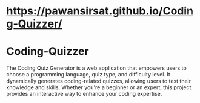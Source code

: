 # https://pawansirsat.github.io/Coding-Quizzer/
# Coding-Quizzer
The Coding Quiz Generator is a web application that empowers users to choose a programming language, quiz type, and difficulty level. It dynamically generates coding-related quizzes, allowing users to test their knowledge and skills. Whether you're a beginner or an expert, this project provides an interactive way to enhance your coding expertise.

